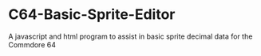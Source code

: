 # C64-Basic-Sprite-Editor
A javascript and html program to assist in basic sprite decimal data for the Commdore 64

